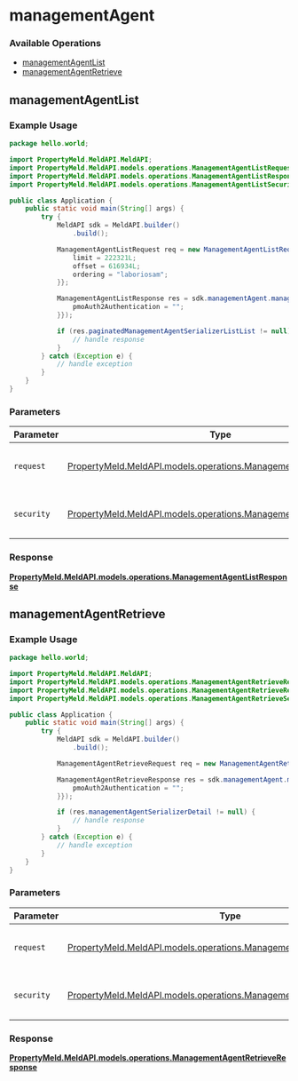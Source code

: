 # managementAgent

### Available Operations

* [managementAgentList](#managementagentlist)
* [managementAgentRetrieve](#managementagentretrieve)

## managementAgentList

### Example Usage

```java
package hello.world;

import PropertyMeld.MeldAPI.MeldAPI;
import PropertyMeld.MeldAPI.models.operations.ManagementAgentListRequest;
import PropertyMeld.MeldAPI.models.operations.ManagementAgentListResponse;
import PropertyMeld.MeldAPI.models.operations.ManagementAgentListSecurity;

public class Application {
    public static void main(String[] args) {
        try {
            MeldAPI sdk = MeldAPI.builder()
                .build();

            ManagementAgentListRequest req = new ManagementAgentListRequest(612096L) {{
                limit = 222321L;
                offset = 616934L;
                ordering = "laboriosam";
            }};            

            ManagementAgentListResponse res = sdk.managementAgent.managementAgentList(req, new ManagementAgentListSecurity("hic") {{
                pmoAuth2Authentication = "";
            }});

            if (res.paginatedManagementAgentSerializerListList != null) {
                // handle response
            }
        } catch (Exception e) {
            // handle exception
        }
    }
}
```

### Parameters

| Parameter                                                                                                                    | Type                                                                                                                         | Required                                                                                                                     | Description                                                                                                                  |
| ---------------------------------------------------------------------------------------------------------------------------- | ---------------------------------------------------------------------------------------------------------------------------- | ---------------------------------------------------------------------------------------------------------------------------- | ---------------------------------------------------------------------------------------------------------------------------- |
| `request`                                                                                                                    | [PropertyMeld.MeldAPI.models.operations.ManagementAgentListRequest](../../models/operations/ManagementAgentListRequest.md)   | :heavy_check_mark:                                                                                                           | The request object to use for the request.                                                                                   |
| `security`                                                                                                                   | [PropertyMeld.MeldAPI.models.operations.ManagementAgentListSecurity](../../models/operations/ManagementAgentListSecurity.md) | :heavy_check_mark:                                                                                                           | The security requirements to use for the request.                                                                            |


### Response

**[PropertyMeld.MeldAPI.models.operations.ManagementAgentListResponse](../../models/operations/ManagementAgentListResponse.md)**


## managementAgentRetrieve

### Example Usage

```java
package hello.world;

import PropertyMeld.MeldAPI.MeldAPI;
import PropertyMeld.MeldAPI.models.operations.ManagementAgentRetrieveRequest;
import PropertyMeld.MeldAPI.models.operations.ManagementAgentRetrieveResponse;
import PropertyMeld.MeldAPI.models.operations.ManagementAgentRetrieveSecurity;

public class Application {
    public static void main(String[] args) {
        try {
            MeldAPI sdk = MeldAPI.builder()
                .build();

            ManagementAgentRetrieveRequest req = new ManagementAgentRetrieveRequest(902599L, "fuga");            

            ManagementAgentRetrieveResponse res = sdk.managementAgent.managementAgentRetrieve(req, new ManagementAgentRetrieveSecurity("in") {{
                pmoAuth2Authentication = "";
            }});

            if (res.managementAgentSerializerDetail != null) {
                // handle response
            }
        } catch (Exception e) {
            // handle exception
        }
    }
}
```

### Parameters

| Parameter                                                                                                                            | Type                                                                                                                                 | Required                                                                                                                             | Description                                                                                                                          |
| ------------------------------------------------------------------------------------------------------------------------------------ | ------------------------------------------------------------------------------------------------------------------------------------ | ------------------------------------------------------------------------------------------------------------------------------------ | ------------------------------------------------------------------------------------------------------------------------------------ |
| `request`                                                                                                                            | [PropertyMeld.MeldAPI.models.operations.ManagementAgentRetrieveRequest](../../models/operations/ManagementAgentRetrieveRequest.md)   | :heavy_check_mark:                                                                                                                   | The request object to use for the request.                                                                                           |
| `security`                                                                                                                           | [PropertyMeld.MeldAPI.models.operations.ManagementAgentRetrieveSecurity](../../models/operations/ManagementAgentRetrieveSecurity.md) | :heavy_check_mark:                                                                                                                   | The security requirements to use for the request.                                                                                    |


### Response

**[PropertyMeld.MeldAPI.models.operations.ManagementAgentRetrieveResponse](../../models/operations/ManagementAgentRetrieveResponse.md)**

